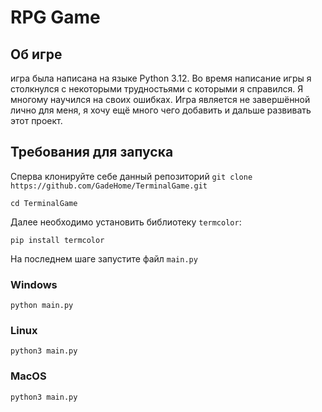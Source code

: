 # RPG Game

## Об игре

игра была написана на языке Python 3.12. Во время написание игры я столкнулся с некоторыми трудностьями с которыми я справился. Я многому научился на своих ошибках. Игра является не завершённой лично для меня, я хочу ещё много чего добавить и дальше развивать этот проект.

## Требования для запуска
Сперва клонируйте себе данный репозиторий
```git clone https://github.com/GadeHome/TerminalGame.git```

```cd TerminalGame```

Далее необходимо установить библиотеку ```termcolor```:

```pip install termcolor```

На последнем шаге запустите файл ```main.py```

### Windows
```python main.py```

### Linux
```python3 main.py```

### MacOS
```python3 main.py```
